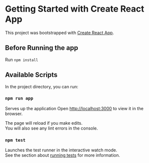 # Getting Started with Create React App

This project was bootstrapped with [Create React App](https://github.com/facebook/create-react-app).

## Before Running the app

Run `npm install`

## Available Scripts

In the project directory, you can run:

### `npm run app`

Serves up the application 
Open [http://localhost:3000](http://localhost:3000) to view it in the browser.

The page will reload if you make edits.\
You will also see any lint errors in the console.

### `npm test`

Launches the test runner in the interactive watch mode.\
See the section about [running tests](https://facebook.github.io/create-react-app/docs/running-tests) for more information.

